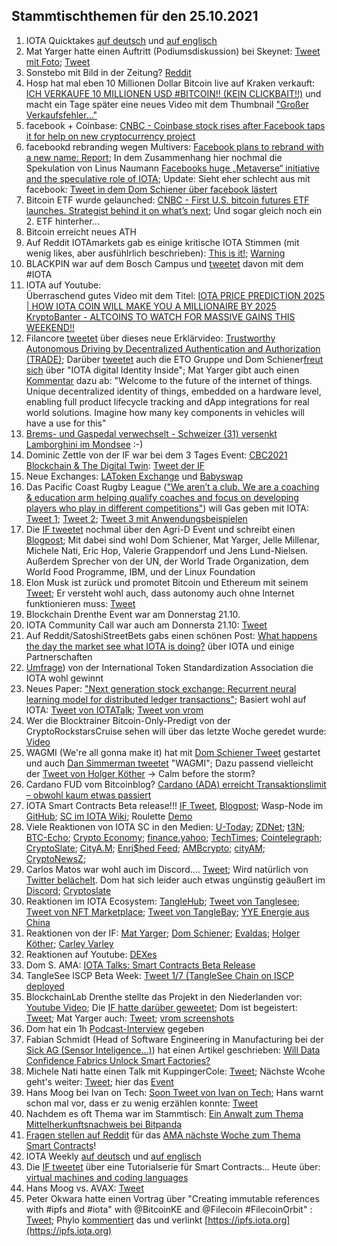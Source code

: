 ## Stammtischthemen für den 25.10.2021

1. IOTA Quicktakes [auf deutsch](https://www.youtube.com/watch?v=ijphaGR5ENo) und [auf englisch](https://www.youtube.com/watch?v=V55yvOPDhVg)
2. Mat Yarger hatte einen Auftritt (Podiumsdiskussion) bei Skeynet: [Tweet mit Foto](https://twitter.com/SkeyNetwork/status/1450161346583089156?s=20); [Tweet](https://twitter.com/Mat_Yarger/status/1450042985392054281?s=20)
3. Sonstebo mit Bild in der Zeitung? [Reddit](https://www.reddit.com/r/Iota/comments/qb8mi7/first_page_stuff_in_norway/?utm_source=ifttt)
4. Hosp hat mal eben 10 Millionen Dollar Bitcoin live auf Kraken verkauft: [ICH VERKAUFE 10 MILLIONEN USD #BITCOIN!! (KEIN CLICKBAIT!!)](https://www.youtube.com/watch?v=aVN_oIhYDVM) und macht ein Tage später eine neues Video mit dem Thumbnail ["Großer Verkaufsfehler..."](https://youtu.be/kmZVSycRxhM)
5. facebook + Coinbase: [CNBC - Coinbase stock rises after Facebook taps it for help on new cryptocurrency project](https://www.cnbc.com/2021/10/19/facebook-taps-coinbase-for-digital-wallet-novi.html)
6. facebookd rebranding wegen Multivers: [Facebook plans to rebrand with a new name: Report](https://www.businesstoday.in/technology/news/story/facebook-plans-to-rebrand-with-a-new-name-report-309862-2021-10-20?utm_source=rssfeed); In dem Zusammenhang hier nochmal die Spekulation von Linus Naumann [Facebooks huge „Metaverse“ initiative and the speculative role of IOTA](https://medium.com/@linus.naumann/facebooks-huge-metaverse-initiative-and-the-speculative-role-of-iota-ffd7fac060c8); Update: Sieht eher schlecht aus mit facebook: [Tweet in dem Dom Schiener über facebook lästert](https://twitter.com/DomSchiener/status/1450789491636150273?t=cJGpVpdwlPgNaqUkzXrAxA&s=19)
7. Bitcoin ETF wurde gelaunched: [CNBC - First U.S. bitcoin futures ETF launches. Strategist behind it on what’s next](https://www.cnbc.com/2021/10/19/first-us-bitcoin-futures-etf-launches-strategist-behind-it-on-whats-next.html); Und sogar gleich noch ein 2. ETF hinterher...
8. Bitcoin erreicht neues ATH 
9. Auf Reddit IOTAmarkets gab es einige kritische IOTA Stimmen (mit wenig likes, aber ausfühlrlich beschrieben): [This is it!](https://www.reddit.com/r/IOTAmarkets/comments/qa90d8/this_is_it/?utm_medium=android_app&utm_source=share); [Warning](https://www.reddit.com/r/IOTAmarkets/comments/qa30ys/warning/?utm_source=share&utm_medium=web2x&context=3)
10. BLACKPIN war auf dem Bosch Campus und [tweetet](https://twitter.com/BLACKPIN_GmbH/status/1450087290777350151?s=20) davon mit dem #IOTA
11. IOTA auf Youtube: <br> Überraschend gutes Video mit dem Titel: [IOTA PRICE PREDICTION 2025 | HOW IOTA COIN WILL MAKE YOU A MILLIONAIRE BY 2025](https://www.youtube.com/watch?v=VsPy3y-MUu8) <br> [KryptoBanter - ALTCOINS TO WATCH FOR MASSIVE GAINS THIS WEEKEND!!](https://youtu.be/uaRuhsAOZUk?t=1712)
12. Filancore [tweetet](https://twitter.com/FilancoreGmbH/status/1450812782392262658?s=20) über dieses neue Erklärvideo: [Trustworthy Autonomous Driving by Decentralized Authentication and Authorization (TRADE)](https://www.youtube.com/watch?v=BVd6s7dM5i8); Darüber [tweetet](https://twitter.com/EtoGruppe/status/1450827252099387397?s=20) auch die ETO Gruppe und Dom Schiener[freut sich](https://twitter.com/DomSchiener/status/1450883997211447299?s=20) über "IOTA digital Identity Inside"; Mat Yarger gibt auch einen [Kommentar](https://twitter.com/Mat_Yarger/status/1450929371770916872?s=20) dazu ab: "Welcome to the future of the internet of things. Unique decentralized identity of things, embedded on a hardware level, enabling full product lifecycle tracking and dApp integrations for real world solutions. Imagine how many key components in vehicles will have a use for this"
13. [Brems- und Gaspedal verwechselt - Schweizer (31) versenkt Lamborghini im Mondsee](https://www.blick.ch/ausland/brems-und-gaspedal-verwechselt-schweizer-31-versenkt-lamborghini-im-mondsee-id16922010.html) :-)
14. Dominic Zettle von der IF war bei dem 3 Tages Event: [CBC2021
Blockchain & The Digital Twin](https://www.constructionblockchain.org/conference): [Tweet der IF](https://twitter.com/CBC_UCL/status/1450826809029890054?t=cs1C1XgKGQE19Xejb3uvCg&s=19)
15. Neue Exchanges: [LAToken Exchange](https://twitter.com/latokens/status/1450941688113877003?s=20) und [Babyswap](https://twitter.com/babyswap_bsc/status/1450826134866759687?t=4ZjwamYzre4pACI-iTWPvw&s=19)
16. Das Pacific Coast Rugby League (["We aren’t a club.  We are a coaching & education arm helping qualify coaches and focus on developing players who play in different competitions"](https://twitter.com/PacificCoastRL/status/1451052262172676103?s=20)) will Gas geben mit IOTA: [Tweet 1](https://twitter.com/PacificCoastRL/status/1450916548818837506?t=Mm-hpNxSmOBQ1RdHIqZS-A&s=19); [Tweet 2](https://twitter.com/PacificCoastRL/status/1450946471411412995?s=20); [Tweet 3 mit Anwendungsbeispielen](https://twitter.com/PacificCoastRL/status/1451019180908560386?s=20)
17. Die [IF tweetet](https://twitter.com/iota/status/1450795882048331779?s=20) nochmal über den Agri-D Event und schreibt einen [Blogpost](https://blog.iota.org/the-iota-foundation-at-the-agri-d-convention-and-food-hack/); Mit dabei sind wohl Dom Schiener, Mat Yarger, Jelle Millenar, Michele Nati, Eric Hop, Valerie Grappendorf und Jens Lund-Nielsen. Außerdem Sprecher von der UN, der World Trade Organization, dem World Food Programme, IBM, und der Linux Foundation
18. Elon Musk ist zurück und promotet Bitcoin und Ethereum mit seinem [Tweet](https://twitter.com/elonmusk/status/1451015695106560000?s=20); Er versteht wohl auch, dass autonomy auch ohne Internet funktionieren muss: [Tweet](https://twitter.com/elonmusk/status/1449834876404908035?s=20)
19. Blockchain Drenthe Event war am Donnerstag 21.10.
20. IOTA Community Call war auch am Donnersta 21.10: [Tweet](https://twitter.com/gregmart/status/1450814709855232000?s=20)
21. Auf Reddit/SatoshiStreetBets gabs einen schönen Post: [What happens the day the market see what IOTA is doing?](https://www.reddit.com/r/SatoshiStreetBets/comments/qcbxxt/what_happens_the_day_the_market_see_what_iota_is/?utm_medium=android_app&utm_source=share) über IOTA und einige Partnerschaften
22. [Umfrage](https://twitter.com/itsa_global/status/1450747463388762116?s=20)) von der International Token Standardization Association die IOTA wohl gewinnt
23. Neues Paper: ["Next generation stock exchange: Recurrent neural learning model for distributed ledger transactions"](https://www.sciencedirect.com/science/article/abs/pii/S1389128621001183); Basiert wohl auf IOTA: [Tweet von IOTATalk](https://twitter.com/Iota_Talk_/status/1450714467801649152?s=20); [Tweet von vrom](https://twitter.com/Vrom14286662/status/1450726670558801923?s=20)
24. Wer die Blocktrainer Bitcoin-Only-Predigt von der CryptoRockstarsCruise sehen will über das letzte Woche geredet wurde: [Video](https://twitter.com/RomanReher/status/1450795842407895048)
25. WAGMI (We're all gonna make it) hat mit [Dom Schiener Tweet](https://twitter.com/DomSchiener/status/1449318309611061251?s=20) gestartet und auch [Dan Simmerman tweetet](https://twitter.com/DomSchiener/status/1449318309611061251?s=20) "WAGMI"; Dazu passend vielleicht der [Tweet von Holger Köther](https://twitter.com/HolgerKoether/status/1450917865138360328?s=20) -> Calm before the storm?
26. Cardano FUD vom Bitcoinblog? [Cardano (ADA) erreicht Transaktionslimit – obwohl kaum etwas passiert](https://bitcoinblog.de/2021/10/20/cardano-ada-erreicht-transaktionslimit-obwohl-kaum-etwas-passiert/)
27. IOTA Smart Contracts Beta release!!! [IF Tweet](https://twitter.com/iota/status/1451171969760641025?s=20), [Blogpost](https://blog.iota.org/iota-smart-contracts-beta-release/); Wasp-Node im [GitHub](https://github.com/iotaledger/wasp/tree/develop/contracts/rust/fairroulette); [SC im IOTA Wiki](https://wiki.iota.org/wasp/guide/schema/schema); Roulette [Demo](https://demo.sc.iota.org/demo)
28. Viele Reaktionen von IOTA SC in den Medien: [U-Today](https://u.today/iotas-dominik-schiener-talks-smart-contract-launch-nfts-and-dogecoin-in-exclusive); [ZDNet](https://www.zdnet.com/article/iota-is-bringing-smart-contracts-with-zero-fees-ethereum-interoperability-and-compatibility-for-next-generation-distributed-applications/?utm_source=dlvr.it&utm_medium=twitter#ftag=RSSbaffb68); [t3N](https://t3n.de/news/iota-veroeffentlicht-betaversion-1419271/); [BTC-Echo](https://www.btc-echo.de/news/iota-lanciert-smart-contract-betaversion-ethereum-unter-zugzwang-128068/); [Crypto Economy](https://crypto-economy.com/iota-foundation-announces-the-beta-release-of-iota-smart-contracts/); [finance.yahoo](https://finance.yahoo.com/news/iota-launch-groundbreaking-smart-contracts-135417803.html?soc_src=social-sh&soc_trk=tw&tsrc=twtr); [TechTimes](https://www.techtimes.com/articles/266946/20211021/iota-to-bring-zero-fees-smart-contracts-beta-version-finally-released.htm); [Cointelegraph](https://cointelegraph.com/news/iota-launches-beta-smart-contracts-to-foster-interoperability); [CryptoSlate](https://cryptoslate.com/iota-smart-contracts-beta-launches-with-zero-fees-interoperability-and-evm-compatibility/); [CityA.M](https://www.cityam.com/iota-unveils-smart-contracts/?utm_source=dlvr.it&utm_medium=twitter); [Enri$hed Feed](https://t.co/59AVjcO4Bl?amp=1); [AMBcrypto](https://ambcrypto.com/iota-launches-beta-smart-contracts-argues-its-not-an-ethereum-killer/); [cityAM](https://www.cityam.com/iota-unveils-smart-contracts/?utm_source=dlvr.it&utm_medium=twitter); [CryptoNewsZ](https://www.cryptonewsz.com/iota-releases-smart-contracts-beta-on-2-0-devnet/);
29. Carlos Matos war wohl auch im Discord.... [Tweet](https://twitter.com/GermanyIota/status/1451290613844951050?s=20); Wird natürlich von [Twitter belächelt](https://twitter.com/rohmeo_de/status/1451428505464578057?s=20). Dom hat sich leider auch etwas ungünstig geäußert im [Discord](https://discord.com/channels/397872799483428865/397872799483428867/900840477966876683); [Cryptoslate](https://cryptoslate.com/iota-smart-contracts-beta-launches-with-zero-fees-interoperability-and-evm-compatibility/)
30. Reaktionen im IOTA Ecosystem: [TangleHub](https://twitter.com/Tanglehub_eu/status/1451242013827948547?s=20); [Tweet von Tanglesee](https://twitter.com/TangleSeaDeFi/status/1451173894279376901?s=20); [Tweet von NFT Marketplace](https://twitter.com/NFTIOTA/status/1451471471914766356?s=20); [Tweet von TangleBay](https://twitter.com/TANGLEBAY/status/1451493880675831833?s=20); [YYE Energie aus China](https://twitter.com/YYE_Energy/status/1451413712435220482?s=20)
31. Reaktionen von der IF: [Mat Yarger](https://twitter.com/Mat_Yarger/status/1451356120463806498?s=20); [Dom Schiener](https://twitter.com/DomSchiener/status/1451476935746506773?s=20); [Evaldas](https://twitter.com/lunfardo314/status/1451172715445030914?s=20); [Holger Köther](https://twitter.com/HolgerKoether/status/1451195816538902540?s=20); [Carley Varley](https://twitter.com/c_varley/status/1451214515828404230?s=20)
32. Reaktionen auf Youtube: [DEXes](https://www.youtube.com/watch?v=fLnWg9p8RX4)
33. Dom S. AMA: [IOTA Talks: Smart Contracts Beta Release](https://www.youtube.com/watch?v=ieX_y-Yae_k)
34. TangleSee ISCP Beta Week: [Tweet 1/7 (TangleSee Chain on ISCP deployed](https://twitter.com/TangleSeaDeFi/status/1451488511509471241?s=20)
35. BlockchainLab Drenthe stellte das Projekt in den Niederlanden vor: [Youtube Video](https://www.youtube.com/watch?v=_84gabN9cn0); Die [IF hatte darüber geweetet](https://twitter.com/iota/status/1451141405716492288?s=20); Dom ist begeistert: [Tweet](https://twitter.com/DomSchiener/status/1451168856966320137?s=20); Mat Yarger auch: [Tweet](https://twitter.com/Mat_Yarger/status/1451364352859074566?s=20); [vrom screenshots](https://twitter.com/Vrom14286662/status/1451454584593997825?s=20)
36. Dom hat ein 1h [Podcast-Interview](https://pod.co/orchestrate-all-the-things-podcast-connecting-the-dots-with-george-anadiotis/iota-is-bringing-smart-contracts-with-zero-fees-ethereum-interoperability-and-compatibility-for-next-generation-distributed-applications-featuring-iota-foundation-co-founder-and-ceo-dominik-schiener) gegeben
37. Fabian Schmidt (Head of Software Engineering in Manufacturing bei der [Sick AG (Sensor Inteligence...)](https://www.sick.com/de/en/)) hat einen Artikel geschrieben: [Will Data Confidence Fabrics Unlock Smart Factories?](https://homo-digitalis.net/will-data-confidence-fabrics-unlock-smart-factories/)
38. Michele Nati hatte einen Talk mit KuppingerCole: [Tweet](https://twitter.com/michelenati/status/1451243856821899271?s=20); Nächste Wcohe geht's weiter: [Tweet](https://twitter.com/michelenati/status/1451244515939995657?s=20); hier das [Event](https://www.kuppingercole.com/events/2021/10/securing-industry-4-0#agenda_begin)
39. Hans Moog bei Ivan on Tech: [Soon Tweet von Ivan on Tech](https://twitter.com/IvanOnTech/status/1451500200367898627?s=20); Hans warnt schon mal vor, dass er zu wenig erzählen konnte: [Tweet](https://twitter.com/hus_qy/status/1451220640195829763?s=20)
40. Nachdem es oft Thema war im Stammtisch: [Ein Anwalt zum Thema Mittelherkunftsnachweis bei Bitpanda](https://www.anwalt.de/rechtstipps/mittelherkunftsnachweis-von-bitpanda-gefordert-was-tun-189162.html)
41. [Fragen stellen auf Reddit](https://www.reddit.com/r/Iota/comments/qdby2r/ama_with_dominik_schiener_and_the_smart_contracts/) für das [AMA nächste Woche zum Thema Smart Contracts](https://www.youtube.com/watch?v=fJDNWWfBvTI)!
42. IOTA Weekly [auf deutsch](https://www.youtube.com/watch?v=U2ZPSoyU7sI) und [auf englisch](https://www.youtube.com/watch?v=SOzLwim0SrA)
43. Die [IF tweetet](https://twitter.com/iota/status/1451564150191177756?s=20) über eine Tutorialserie für Smart Contracts... Heute über: [virtual machines and coding languages](https://wiki.iota.org/learn/future/smart-contracts/smart-contracts-VM-and-languages)
44. Hans Moog vs. AVAX: [Tweet](https://twitter.com/hus_qy/status/1451329957343473667?s=20)
45. Peter Okwara hatte einen Vortrag über "Creating immutable references with #ipfs and #iota" with @BitcoinKE and @Filecoin #FilecoinOrbit" : [Tweet](https://twitter.com/PeterOkwara/status/1451853831470526464?s=20); Phylo [kommentiert](https://twitter.com/Phylo79288735/status/1451868126526664711?s=20) das und verlinkt [https://ipfs.iota.org](https://ipfs.iota.org)


